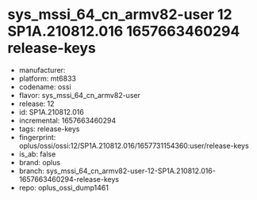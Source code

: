# sys_mssi_64_cn_armv82-user 12 SP1A.210812.016 1657663460294 release-keys
- manufacturer: 
- platform: mt6833
- codename: ossi
- flavor: sys_mssi_64_cn_armv82-user
- release: 12
- id: SP1A.210812.016
- incremental: 1657663460294
- tags: release-keys
- fingerprint: oplus/ossi/ossi:12/SP1A.210812.016/1657731154360:user/release-keys
- is_ab: false
- brand: oplus
- branch: sys_mssi_64_cn_armv82-user-12-SP1A.210812.016-1657663460294-release-keys
- repo: oplus_ossi_dump1461
